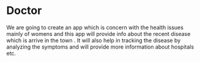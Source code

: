 # Doctor
We are going to create an app which is concern with the health issues mainly of womens and this app will provide info about the recent disease which is arrive in the town . It will also help in tracking the disease by analyzing the symptoms and will provide more information about hospitals etc.
